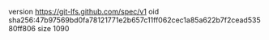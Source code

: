 version https://git-lfs.github.com/spec/v1
oid sha256:47b97569bd0fa78121771e2b657c11ff062cec1a85a622b7f2cead53580ff806
size 1090

